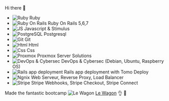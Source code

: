 Hi there 👋

- ![Ruby](https://upload.wikimedia.org/wikipedia/commons/thumb/7/73/Ruby_logo.svg/28px-Ruby_logo.svg.png "Ruby") Ruby
- ![Ruby On Rails](https://upload.wikimedia.org/wikipedia/commons/thumb/6/62/Ruby_On_Rails_Logo.svg/64px-Ruby_On_Rails_Logo.svg.png) Ruby On Rails 5,6,7
- ![JS](https://upload.wikimedia.org/wikipedia/commons/thumb/9/99/Unofficial_JavaScript_logo_2.svg/32px-Unofficial_JavaScript_logo_2.svg.png?uselang=fr "JS") Javascript & Stimulus
- ![PostgreSQL](https://upload.wikimedia.org/wikipedia/commons/thumb/2/29/Postgresql_elephant.svg/32px-Postgresql_elephant.svg.png "PostgreSQL")  Postgresql
- ![Git](https://upload.wikimedia.org/wikipedia/commons/thumb/e/e0/Git-logo.svg/32px-Git-logo.svg.png?uselang=fr "Git")  Git
- ![Html](https://upload.wikimedia.org/wikipedia/commons/thumb/6/61/HTML5_logo_and_wordmark.svg/langfr-32px-HTML5_logo_and_wordmark.svg.png "Html") Html
- ![Css](https://upload.wikimedia.org/wikipedia/commons/thumb/d/d5/CSS3_logo_and_wordmark.svg/32px-CSS3_logo_and_wordmark.svg.png "Css") Css
- ![Proxmox](https://upload.wikimedia.org/wikipedia/commons/thumb/9/92/Logo_Proxmox.svg/128px-Logo_Proxmox.svg.png "Proxmox") Proxmox Server Solutions 
- ![DevOps & Cybersec](https://upload.wikimedia.org/wikipedia/commons/thumb/4/4a/Debian-OpenLogo.svg/32px-Debian-OpenLogo.svg.png "DevOps & Cybersec") DevOps & Cybersec (Debian, Ubuntu, Raspberry OS)
- ![Rails app deployment](https://upload.wikimedia.org/wikipedia/commons/thumb/4/46/Capistrano_logo.svg/langfr-16px-Capistrano_logo.svg.png "Rails app deployment") Rails app deployment with Tomo Deploy
- ![Ngnix](https://upload.wikimedia.org/wikipedia/commons/thumb/c/c5/Nginx_logo.svg/langfr-60px-Nginx_logo.svg.png "Ngnix") Web 
Serveur, Reverse Proxy, Load Balancer
- ![Stripe](https://upload.wikimedia.org/wikipedia/commons/thumb/b/ba/Stripe_Logo%2C_revised_2016.svg/64px-Stripe_Logo%2C_revised_2016.svg.png "Stripe") Stripe Webhooks, Stripe Checkout, Stripe Connect

Made the fantastic bootcamp ![Le Wagon](https://avatars2.githubusercontent.com/u/5470001?s=18 "Le Wagon") [Le Wagon](https://www.lewagon.com) :ok_hand: :star2:

<!--
**francois0690/francois0690** is a ✨ _special_ ✨ repository because its `README.md` (this file) appears on your GitHub profile.

Here are some ideas to get you started:

- 🔭 I’m currently working on ...
- 🌱 I’m currently learning ...
- 👯 I’m looking to collaborate on ...
- 🤔 I’m looking for help with ...
- 💬 Ask me about ...
- 📫 How to reach me: ...
- 😄 Pronouns: ...
- ⚡ Fun fact: ...
-->
